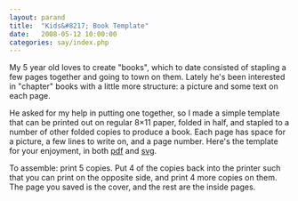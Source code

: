 ```yaml
---
layout: parand
title:  "Kids&#8217; Book Template"
date:   2008-05-12 10:00:00
categories: say/index.php
---
```

My 5 year old loves to create "books", which to date consisted of stapling a few pages together and going to town on them. Lately he's been interested in "chapter" books with a little more structure: a picture and some text on each page. 

He asked for my help in putting one together, so I made a simple template that can be printed out on regular 8×11 paper, folded in half, and stapled to a number of other folded copies to produce a book. Each page has space for a picture, a few lines to write on, and a page number. Here's the template for your enjoyment, in both [pdf](http://parand.com/say/misc/Kids%20Book%20Template.pdf) and [svg](http://parand.com/say/misc/Kids%20Book%20Template.svg). 

To assemble: print 5 copies. Put 4 of the copies back into the printer such that you can print on the opposite side, and print 4 more copies on them. The page you saved is the cover, and the rest are the inside pages.
